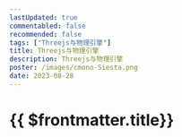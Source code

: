 ```yaml
---
lastUpdated: true
commentabled: false
recommended: false
tags: ["Threejs与物理引擎"]
title: Threejs与物理引擎
description: Threejs与物理引擎
poster: /images/cmono-Siesta.png
date: 2023-08-28
---
```

# {{ $frontmatter.title}} #
<script lang="ts" setup>
import ThreeWithBall from "@/components/ThreeWithBall.vue"
</script>
<ClientOnly>
  <ThreeWithBall />
</ClientOnly>
